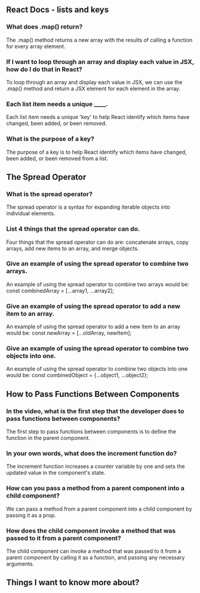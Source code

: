 ## React Docs - lists and keys

### What does .map() return?
The .map() method returns a new array with the results of calling a function for every array element.
### If I want to loop through an array and display each value in JSX, how do I do that in React?
To loop through an array and display each value in JSX, we can use the .map() method and return a JSX element for each element in the array.
### Each list item needs a unique ____.
Each list item needs a unique 'key' to help React identify which items have changed, been added, or been removed.
### What is the purpose of a key?
The purpose of a key is to help React identify which items have changed, been added, or been removed from a list.
## The Spread Operator

### What is the spread operator?
The spread operator is a syntax for expanding iterable objects into individual elements.
### List 4 things that the spread operator can do.
Four things that the spread operator can do are: concatenate arrays, copy arrays, add new items to an array, and merge objects.
### Give an example of using the spread operator to combine two  arrays.
An example of using the spread operator to combine two arrays would be: const combinedArray = [...array1, ...array2];
### Give an example of using the spread operator to add a new item to an array.
An example of using the spread operator to add a new item to an array would be: const newArray = [...oldArray, newItem];
### Give an example of using the spread operator to combine two  objects into one.
An example of using the spread operator to combine two objects into one would be: const combinedObject = {...object1, ...object2};

## How to Pass Functions Between Components

### In the video, what is the first step that the developer does to pass functions between components?
The first step to pass functions between components is to define the function in the parent component.
### In your own words, what does the increment function do?
The increment function increases a counter variable by one and sets the updated value in the component's state.
### How can you pass a method from a parent component into a child component?
We can pass a method from a parent component into a child component by passing it as a prop.
### How does the child component invoke a method that was passed to it from a parent component?
The child component can invoke a method that was passed to it from a parent component by calling it as a function, and passing any necessary arguments.

## Things I want to know more about?